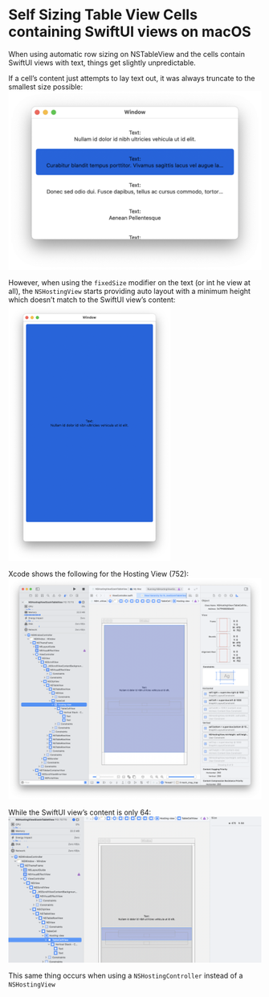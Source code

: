 # Self Sizing Table View Cells containing SwiftUI views on macOS

When using automatic row sizing on NSTableView and the cells contain SwiftUI views with text, things get slightly unpredictable.

If a cell’s content just attempts to lay text out, it was always truncate to the smallest size possible:
<img src="Figure%201.png" alt="Figure 1" style="zoom:50%;" />

However, when using the `fixedSize` modifier on the text (or int he view at all), the `NSHostingView` starts providing auto layout with a minimum height which doesn’t match to the SwiftUI view’s content:
<img src="Figure%202.png" alt="Figure 2" style="zoom:50%;" />

Xcode shows the following for the Hosting View (752):
<img src="Figure%203.png" alt="Figure 3" style="zoom:50%;" />

While the SwiftUI view’s content is only 64:
<img src="Figure%204.png" alt="Figure 4" style="zoom:50%;" />

This same thing occurs when using a `NSHostingController` instead of a `NSHostingView`